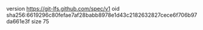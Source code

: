 version https://git-lfs.github.com/spec/v1
oid sha256:6619296c80fefae7af28babb8978e1d43c2182632827cece6f706b97da661e3f
size 75
